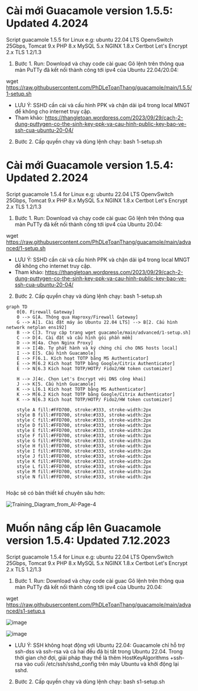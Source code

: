 # Cài mới Guacamole version 1.5.5: Updated 4.2024
Script guacamole 1.5.5 for Linux e.g: ubuntu 22.04 LTS OpenvSwitch 25Gbps, Tomcat 9.x PHP 8.x MySQL 5.x NGINX 1.8.x Certbot Let's Encrypt 2.x TLS 1.2/1.3

1. Bước 1. Run: Download và chạy code cài guac Gõ lệnh trên thông qua màn PuTTy đã kết nối thành công tới ipv4 của Ubuntu 22.04/20.04:
   
wget https://raw.githubusercontent.com/PhDLeToanThang/guacamole/main/1.5.5/1-setup.sh

- LƯU Ý: SSHD cần cài và cấu hình PPK và chặn dải ip4 trong local MNGT để không cho internet truy cập.
- Tham khảo: https://thangletoan.wordpress.com/2023/09/29/cach-2-dung-puttygen-co-the-sinh-key-ppk-va-cau-hinh-public-key-bao-ve-ssh-cua-ubuntu-20-04/ 

2. Bước 2. Cấp quyền chạy và dùng lệnh chạy: 
bash 1-setup.sh


# Cài mới Guacamole version 1.5.4: Updated 2.2024
Script guacamole 1.5.4 for Linux e.g: ubuntu 22.04 LTS OpenvSwitch 25Gbps, Tomcat 9.x PHP 8.x MySQL 5.x NGINX 1.8.x Certbot Let's Encrypt 2.x TLS 1.2/1.3

1. Bước 1. Run: Download và chạy code cài guac Gõ lệnh trên thông qua màn PuTTy đã kết nối thành công tới ipv4 của Ubuntu 20.04:
   
wget https://raw.githubusercontent.com/PhDLeToanThang/guacamole/main/advanced/1-setup.sh

- LƯU Ý: SSHD cần cài và cấu hình PPK và chặn dải ip4 trong local MNGT để không cho internet truy cập.
- Tham khảo: https://thangletoan.wordpress.com/2023/09/29/cach-2-dung-puttygen-co-the-sinh-key-ppk-va-cau-hinh-public-key-bao-ve-ssh-cua-ubuntu-20-04/ 

2. Bước 2. Cấp quyền chạy và dùng lệnh chạy: 
bash 1-setup.sh

```mermaid
graph TD
    0[0. Firewall Gateway]
	0 --> G[A. Thông qua Haproxy/Firewall Gateway]
	G --> A[1. Cài đặt máy ảo Ubuntu 22.04 LTS] --> B[2. Cấu hình network netplan ens192]
    B --> C[3. Truy cập trang wget guacamole/main/advanced/1-setup.sh]
    C --> D[4. Cài đặt và cấu hình gói phần mềm]
    D --> H[4a. Chọn Nginx Proxy]
    H --> I[4b. Tự phát hành và ký chứng chỉ cho DNS hosts local]
	I --> E[5. Cấu hình Guacamole]
	E --> F[6.1. Kích hoạt TOTP bằng MS Authenticator]
	E --> M[6.2 Kích hoạt TOTP bằng Google/Citrix Authenticator]
	E --> N[6.3 Kích hoạt TOTP/HOTP/ Fido2/HW token customizer]
	
    H --> J[4c. Chọn Let's Encrypt với DNS công khai]
	J --> K[5. Cấu hình Guacamole]
    K --> L[6.1 Kích hoạt TOTP bằng MS Authenticator]
    K --> M[6.2 Kích hoạt TOTP bằng Google/Citrix Authenticator]
    K --> N[6.3 Kích hoạt TOTP/HOTP/ Fido2/HW token customizer]

    style A fill:#FFD700, stroke:#333, stroke-width:2px
    style B fill:#FFD700, stroke:#333, stroke-width:2px
    style C fill:#FFD700, stroke:#333, stroke-width:2px
    style D fill:#FFD700, stroke:#333, stroke-width:2px
    style E fill:#FFD700, stroke:#333, stroke-width:2px
    style F fill:#FFD700, stroke:#333, stroke-width:2px
    style G fill:#FFD700, stroke:#333, stroke-width:2px
    style H fill:#FFD700, stroke:#333, stroke-width:2px
    style I fill:#FFD700, stroke:#333, stroke-width:2px
    style J fill:#FFD700, stroke:#333, stroke-width:2px
	style K fill:#FFD700, stroke:#333, stroke-width:2px
	style L fill:#FFD700, stroke:#333, stroke-width:2px
	style M fill:#FFD700, stroke:#333, stroke-width:2px
	style N fill:#FFD700, stroke:#333, stroke-width:2px
	
```

Hoặc sẽ có bản thiết kế chuyên sâu hơn:

![Training_Diagram_from_AI-Page-4](https://github.com/PhDLeToanThang/guacamole/assets/106635733/1bca2e7d-6428-4daf-a65f-70b72cac918b)



# Muốn nâng cấp lên Guacamole version 1.5.4: Updated 7.12.2023
Script guacamole 1.5.4 for Linux e.g: ubuntu 22.04 LTS OpenvSwitch 25Gbps, Tomcat 9.x PHP 8.x MySQL 5.x NGINX 1.8.x Certbot Let's Encrypt 2.x TLS 1.2/1.3

1. Bước 1. Run: Download và chạy code cài guac Gõ lệnh trên thông qua màn PuTTy đã kết nối thành công tới ipv4 của Ubuntu 20.04:
   
wget https://raw.githubusercontent.com/PhDLeToanThang/guacamole/main/advanced/s1-setup.s

![image](https://github.com/PhDLeToanThang/guacamole/assets/106635733/e4dd4678-65d8-44d1-be4e-da97a5c0de9d)

![image](https://github.com/PhDLeToanThang/guacamole/assets/106635733/b12004e7-1bcb-4ef5-9f89-a5c6b20216f3)

- LƯU Ý: SSH không hoạt động với Ubuntu 22.04:
Guacamole chỉ hỗ trợ ssh-dss và ssh-rsa và cả hai đều đã bị tắt trong Ubuntu 22.04.
Trong thời gian chờ đợi, giải pháp thay thế là thêm HostKeyAlgorithms +ssh-rsa vào cuối /etc/ssh/sshd_config trên máy Ubuntu và khởi động lại sshd.

2. Bước 2. Cấp quyền chạy và dùng lệnh chạy: 
bash s1-setup.sh
